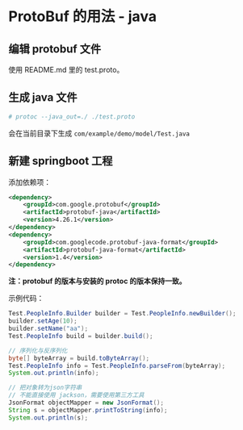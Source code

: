 # ProtoBuf 的用法 - java

## 编辑 protobuf 文件

使用 README.md 里的 test.proto。

## 生成 java 文件

```bash
# protoc --java_out=./ ./test.proto
```

会在当前目录下生成 ```com/example/demo/model/Test.java```

## 新建 springboot 工程

添加依赖项：

```xml
<dependency>
    <groupId>com.google.protobuf</groupId>
    <artifactId>protobuf-java</artifactId>
    <version>4.26.1</version>
</dependency>
<dependency>
    <groupId>com.googlecode.protobuf-java-format</groupId>
    <artifactId>protobuf-java-format</artifactId>
    <version>1.4</version>
</dependency>
```

**注：protobuf 的版本与安装的 protoc 的版本保持一致。**

示例代码：

```java
Test.PeopleInfo.Builder builder = Test.PeopleInfo.newBuilder();
builder.setAge(10);
builder.setName("aa");
Test.PeopleInfo build = builder.build();

// 序列化与反序列化
byte[] byteArray = build.toByteArray();
Test.PeopleInfo info = Test.PeopleInfo.parseFrom(byteArray);
System.out.println(info);

// 把对象转为json字符串
// 不能直接使用 jackson，需要使用第三方工具
JsonFormat objectMapper = new JsonFormat();
String s = objectMapper.printToString(info);
System.out.println(s);
```

